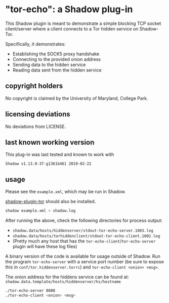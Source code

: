 "tor-echo": a Shadow plug-in
=========================

This Shadow plugin is meant to demonstrate a simple blocking TCP
socket client/server where a client connects to a Tor hidden service 
on Shadow-Tor.

Specifically, it demonstrates:

* Establishing the SOCK5 proxy handshake
* Connecting to the provided onion address
* Sending data to the hidden service
* Reading data sent from the hidden service

copyright holders
-----------------

No copyright is claimed by the University of Maryland, College Park.

licensing deviations
--------------------

No deviations from LICENSE.

last known working version
--------------------------

This plug-in was last tested and known to work with

`Shadow v1.13.0-37-g1361b461 2019-02-22`
 
usage
-----

Please see the `example.xml`, which may be run in Shadow. 

[shadow-plugin-tor](https://github.com/shadow/shadow-plugin-tor) should also be installed.

```bash
shadow example.xml > shadow.log
```

After running the above, check the following directories for process output:

* `shadow.data/hosts/hiddenserver/stdout-tor-echo-server.1003.log`
* `shadow.data/hosts/torhiddenclient/stdout-tor-echo-client.1002.log`
* (Pretty much any host that has the `tor-echo-client`/`tor-echo-server` plugin will have these log files)

A binary version of the code is available for usage outside of Shadow.
Run the program `tor-echo-server` with a service port number (be sure to expose this
in `conf/tor.hiddenserver.torrc`) and `tor-echo-client <onion> <msg>`.

The onion address for the hiddens service can be found at:
`shadow.data.template/hosts/hiddenserver/hs/hostname` 

```bash
./tor-echo-server 8080
./tor-echo-client <onion> <msg>
```
